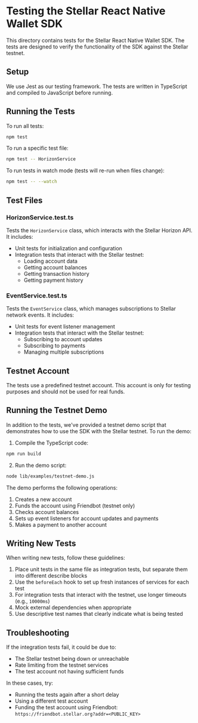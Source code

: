 # Testing the Stellar React Native Wallet SDK

This directory contains tests for the Stellar React Native Wallet SDK. The tests are designed to verify the functionality of the SDK against the Stellar testnet.

## Setup

We use Jest as our testing framework. The tests are written in TypeScript and compiled to JavaScript before running.

## Running the Tests

To run all tests:

```bash
npm test
```

To run a specific test file:

```bash
npm test -- HorizonService
```

To run tests in watch mode (tests will re-run when files change):

```bash
npm test -- --watch
```

## Test Files

### HorizonService.test.ts

Tests the `HorizonService` class, which interacts with the Stellar Horizon API. It includes:

- Unit tests for initialization and configuration
- Integration tests that interact with the Stellar testnet:
  - Loading account data
  - Getting account balances
  - Getting transaction history
  - Getting payment history

### EventService.test.ts

Tests the `EventService` class, which manages subscriptions to Stellar network events. It includes:

- Unit tests for event listener management
- Integration tests that interact with the Stellar testnet:
  - Subscribing to account updates
  - Subscribing to payments
  - Managing multiple subscriptions

## Testnet Account

The tests use a predefined testnet account. This account is only for testing purposes and should not be used for real funds.

## Running the Testnet Demo

In addition to the tests, we've provided a testnet demo script that demonstrates how to use the SDK with the Stellar testnet. To run the demo:

1. Compile the TypeScript code:

```bash
npm run build
```

2. Run the demo script:

```bash
node lib/examples/testnet-demo.js
```

The demo performs the following operations:

1. Creates a new account
2. Funds the account using Friendbot (testnet only)
3. Checks account balances
4. Sets up event listeners for account updates and payments
5. Makes a payment to another account

## Writing New Tests

When writing new tests, follow these guidelines:

1. Place unit tests in the same file as integration tests, but separate them into different describe blocks
2. Use the `beforeEach` hook to set up fresh instances of services for each test
3. For integration tests that interact with the testnet, use longer timeouts (e.g., `10000ms`)
4. Mock external dependencies when appropriate
5. Use descriptive test names that clearly indicate what is being tested

## Troubleshooting

If the integration tests fail, it could be due to:

- The Stellar testnet being down or unreachable
- Rate limiting from the testnet services
- The test account not having sufficient funds

In these cases, try:

- Running the tests again after a short delay
- Using a different test account
- Funding the test account using Friendbot: `https://friendbot.stellar.org?addr=<PUBLIC_KEY>`
